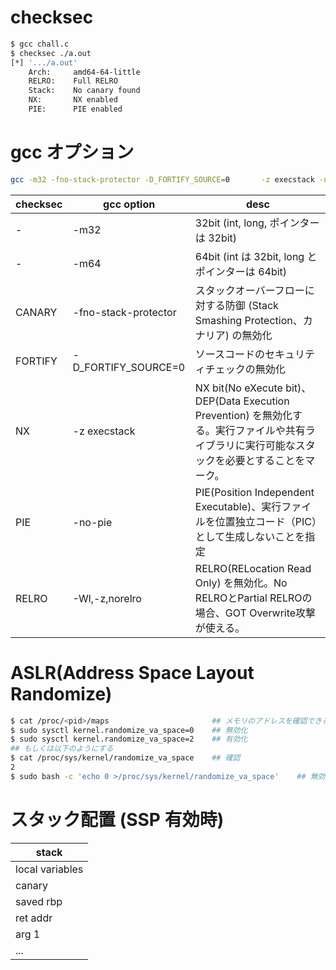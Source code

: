 # checksec
```bash
$ gcc chall.c
$ checksec ./a.out
[*] '.../a.out'
    Arch:     amd64-64-little
    RELRO:    Full RELRO
    Stack:    No canary found
    NX:       NX enabled
    PIE:      PIE enabled
```
# gcc オプション
```bash
gcc -m32 -fno-stack-protector -D_FORTIFY_SOURCE=0       -z execstack -no-pie -Wl,-z,norelro -o chall chall.c
```

| checksec | gcc option	| desc |
| -------- | ---------- | -----|
| -	       | -m32       | 32bit (int, long, ポインターは 32bit) |
| -        | -m64       | 64bit (int は 32bit, long とポインターは 64bit) |
| CANARY   | -fno-stack-protector | スタックオーバーフローに対する防御 (Stack Smashing Protection、カナリア) の無効化 |
| FORTIFY  | -D_FORTIFY_SOURCE=0 | ソースコードのセキュリティチェックの無効化 |
| NX       | -z execstack | NX bit(No eXecute bit)、DEP(Data Execution Prevention) を無効化する。実行ファイルや共有ライブラリに実行可能なスタックを必要とすることをマーク。|
| PIE      | -no-pie    | PIE(Position Independent Executable)、実行ファイルを位置独立コード（PIC）として生成しないことを指定|
| RELRO    | -Wl,-z,norelro | RELRO(RELocation Read Only) を無効化。No RELROとPartial RELROの場合、GOT Overwrite攻撃が使える。|
# ASLR(Address Space Layout Randomize)
```bash
$ cat /proc/<pid>/maps                       ## メモリのアドレスを確認できる (ASLR 有効だと毎回変化する)
$ sudo sysctl kernel.randomize_va_space=0    ## 無効化
$ sudo sysctl kernel.randomize_va_space=2    ## 有効化
## もしくは以下のようにする
$ cat /proc/sys/kernel/randomize_va_space    ## 確認
2
$ sudo bash -c 'echo 0 >/proc/sys/kernel/randomize_va_space'    ## 無効化
```
# スタック配置 (SSP 有効時)
| stack |
| ----- |
| local variables |
| canary |
| saved rbp |
| ret addr |
| arg 1 |
| ... |

